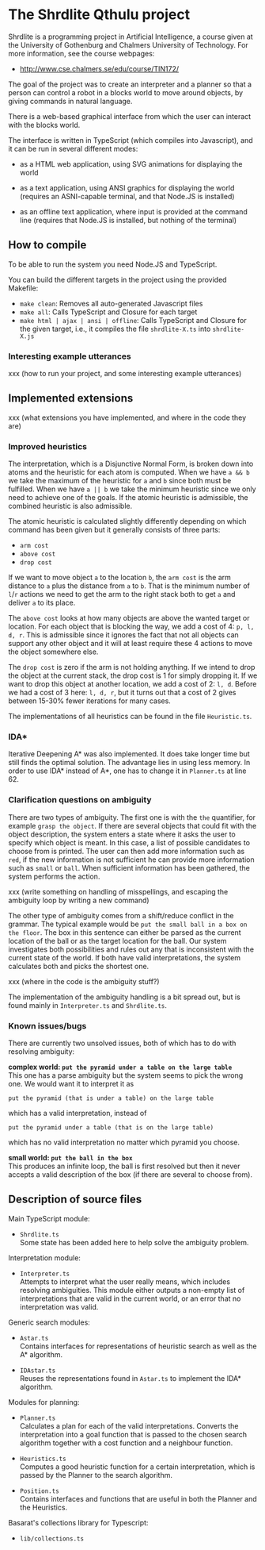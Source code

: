 The Shrdlite Qthulu project
============================

Shrdlite is a programming project in Artificial Intelligence, a course given
at the University of Gothenburg and Chalmers University of Technology.
For more information, see the course webpages:

- <http://www.cse.chalmers.se/edu/course/TIN172/>

The goal of the project was to create an interpreter and a planner so that
a person can control a robot in a blocks world to move around objects,
by giving commands in natural language.

There is a web-based graphical
interface from which the user can interact with the blocks world.

The interface is written in TypeScript (which compiles into Javascript),
and it can be run in several different modes:

- as a HTML web application, using SVG animations for displaying the world

- as a text application, using ANSI graphics for displaying the world
  (requires an ASNI-capable terminal, and that Node.JS is installed)

- as an offline text application, where input is provided at the command line
  (requires that Node.JS is installed, but nothing of the terminal)

How to compile
-----------------------

To be able to run the system you need Node.JS and TypeScript.

You can build the different targets in the project using the provided Makefile:

- `make clean`: Removes all auto-generated Javascript files
- `make all`: Calls TypeScript and Closure for each target
- `make html | ajax | ansi | offline`:
  Calls TypeScript and Closure for the given target,
  i.e., it compiles the file `shrdlite-X.ts` into `shrdlite-X.js`

### Interesting example utterances

xxx (how to run your project, and some interesting example utterances)

Implemented extensions
------------------------------------------------
xxx (what extensions you have implemented, and where in the code they are)

### Improved heuristics

The interpretation, which is a Disjunctive Normal Form, is broken down into atoms and the heuristic for each atom is computed. When we have `a && b` we take the maximum of the heuristic for `a` and `b` since both must be fulfilled. When we have `a || b` we take the minimum heuristic since we only need to achieve one of the goals. If the atomic heuristic is admissible, the combined heuristic is also admissible.

The atomic heuristic is calculated slightly differently depending on which command has been given but it generally consists of three parts:  
- `arm cost`
- `above cost`
- `drop cost`

If we want to move object `a` to the location `b`, the `arm cost` is the arm distance to `a` plus the distance from `a` to `b`. That is the minimum number of `l`/`r` actions we need to get the arm to the right stack both to get `a` and deliver `a` to its place.

The `above cost` looks at how many objects are above the wanted target or location. For each object that is blocking the way, we add a cost of 4: `p, l, d, r`. This is admissible since it ignores the fact that not all objects can support any other object and it will at least require these 4 actions to move the object somewhere else.

The `drop cost` is zero if the arm is not holding anything. If we intend to drop the object at the current stack, the drop cost is 1 for simply dropping it. If we want to drop this object at another location, we add a cost of 2: `l, d`. Before we had a cost of 3 here: `l, d, r`, but it turns out that a cost of 2 gives between 15-30% fewer iterations for many cases.

The implementations of all heuristics can be found in the file `Heuristic.ts`.

### IDA\*

Iterative Deepening A\* was also implemented. It does take longer time but still finds the optimal solution. The advantage lies in using less memory. In order to use IDA\* instead of A\*, one has to change it in `Planner.ts` at line 62.

### Clarification questions on ambiguity

There are two types of ambiguity. The first one is with the `the` quantifier, for example `grasp the object`. If there are several objects that could fit with the object description, the system enters a state where it asks the user to specify which object is meant. In this case, a list of possible candidates to choose from is printed. The user can then add more information such as `red`, if the new information is not sufficient he can provide more information such as `small` or `ball`. When sufficient information has been gathered, the system performs the action.

xxx (write something on handling of misspellings, and escaping the ambiguity loop by writing a new command)

The other type of ambiguity comes from a shift/reduce conflict in the grammar. The typical example would be `put the small ball in a box on the floor`. The box in this sentence can either be parsed as the current location of the ball or as the target location for the ball. Our system investigates both possibilities and rules out any that is inconsistent with the current state of the world. If both have valid interpretations, the system calculates both and picks the shortest one.

xxx (where in the code is the ambiguity stuff?)

The implementation of the ambiguity handling is a bit spread out, but is found mainly in `Interpreter.ts` and `Shrdlite.ts`.  

### Known issues/bugs

There are currently two unsolved issues, both of which has to do with resolving ambiguity:

**complex world: `put the pyramid under a table on the large table`**  
This one has a parse ambiguity but the system seems to pick the wrong one. We would want it to interpret it as

```
put the pyramid (that is under a table) on the large table
```

which has a valid interpretation, instead of

```
put the pyramid under a table (that is on the large table)
```

which has no valid interpretation no matter which pyramid you choose.

**small world: `put the ball in the box`**  
This produces an infinite loop, the ball is first resolved but then it never accepts a valid description of the box (if there are several to choose from).


Description of source files
---------------------------

Main TypeScript module:

- `Shrdlite.ts`  
  Some state has been added here to help solve the ambiguity problem.

Interpretation module:

- `Interpreter.ts`  
  Attempts to interpret what the user really means, which includes resolving ambiguities. This module either outputs a non-empty list of interpretations that are valid in the current world, or an error that no interpretation was valid.

Generic search modules:

- `Astar.ts`  
  Contains interfaces for representations of heuristic search as well as the A\* algorithm.

- `IDAstar.ts`  
  Reuses the representations found in `Astar.ts` to implement the IDA\* algorithm.

Modules for planning:

- `Planner.ts`  
  Calculates a plan for each of the valid interpretations. Converts the interpretation into a goal function that is passed to the chosen search algorithm together with a cost function and a neighbour function.

- `Heuristics.ts`  
  Computes a good heuristic function for a certain interpretation, which is passed by the Planner to the search algorithm.

- `Position.ts`  
  Contains interfaces and functions that are useful in both the Planner and the Heuristics.

Basarat's collections library for Typescript:

- `lib/collections.ts`
